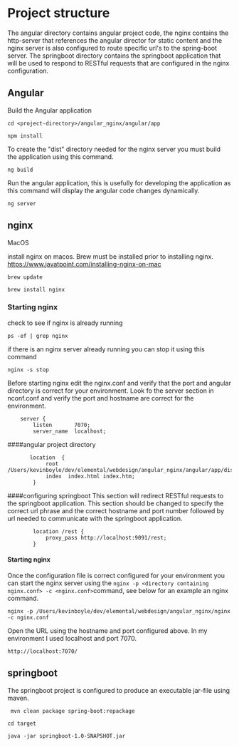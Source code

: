 # Project structure
The angular directory contains angular project code, the nginx contains the http-server
that references the angular director for static content and the nginx server is also configured to route
specific url's to the spring-boot server.   The springboot directory contains the springboot application that 
will be used to respond to RESTful requests that are configured in the nginx configuration.
## Angular

Build the Angular application

```cd <project-directory>/angular_nginx/angular/app```

`npm install`

To create the "dist" directory needed for the nginx server you must build the application using this command.

`ng build`

Run the angular application, this is usefully for developing the application as this command will
display the angular code changes dynamically.  

`ng server`

## nginx

MacOS

install nginx on macos.  Brew must be installed prior to installing nginx.   
https://www.javatpoint.com/installing-nginx-on-mac

`brew update`

`brew install nginx`

### Starting nginx

check to see if nginx is already running

```ps -ef | grep nginx```

if there is an nginx server already running you can stop it using this command

```nginx -s stop```

Before starting nginx edit the nginx.conf and verify that the port and angular directory is correct for your environment.
Look fo the server section in nconf.conf and verify the port and hostname are correct for the environment.

```
    server {
        listen       7070;
        server_name  localhost;
```

####angular project directory

```
       location  {
            root   /Users/kevinboyle/dev/elemental/webdesign/angular_nginx/angular/app/dist/app;
            index  index.html index.htm;
        }
```

####configuring springboot
This section will redirect RESTful requests to the springboot application.  This section should be 
changed to specify the correct url phrase and the correct hostname and port number followed by url
needed to communicate with the springboot application.
```
        location /rest {
            proxy_pass http://localhost:9091/rest;
        }
```

#### Starting nginx
Once the configuration file is correct configured for your environment you can start the nginx server
using the `nginx -p <directory containing nginx.conf> -c <nginx.conf>`command, see below for an example an
nginx command.

`nginx -p /Users/kevinboyle/dev/elemental/webdesign/angular_nginx/nginx -c nginx.conf`

Open the URL using the hostname and port configured above.   In my environment I used 
localhost and port 7070.

```http://localhost:7070/```

## springboot
The springboot project is configured to produce an executable jar-file using maven.

``` mvn clean package spring-boot:repackage```

```cd target```

```java -jar springboot-1.0-SNAPSHOT.jar```

